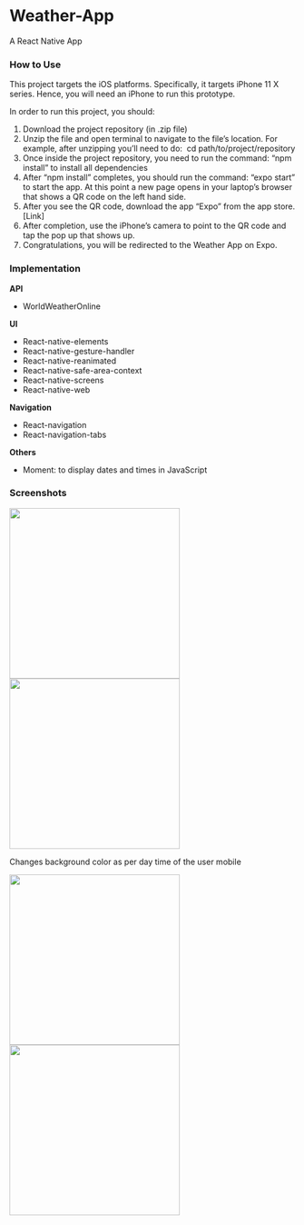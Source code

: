 # Weather-App
A React Native App


### How to Use 

This project targets the iOS platforms. Specifically, it targets iPhone 11 X series. Hence, you will need an iPhone to run this prototype. 
 
In order to run this project, you should: 
1. Download the project repository (in .zip file) 
2. Unzip the file and open terminal to navigate to the file’s location. For example, 
after unzipping you’ll need to do: ​ cd path/to/project/repository 
3. Once inside the project repository, you need to run the command: “​npm install​” 
to install all dependencies 
4. After “npm install” completes, you should run the command: “​expo start​” to start 
the app. At this point a new page opens in your laptop’s browser that shows a 
QR code on the left hand side.  
5. After you see the QR code, download the app “​Expo​” from the app store. [​Link​]  
6. After completion, use the iPhone’s camera to point to the QR code and tap the 
pop up that shows up. 
7. Congratulations, you will be redirected to the Weather App on Expo. 
 
### Implementation

**API**  
- WorldWeatherOnline

**UI**  
- React-native-elements
- React-native-gesture-handler
- React-native-reanimated
- React-native-safe-area-context
- React-native-screens 
- React-native-web 

**Navigation** 
- React-navigation 
- React-navigation-tabs  

**Others**  
- Moment: to display dates and times in JavaScript

### Screenshots
<img src="https://user-images.githubusercontent.com/78612367/153726149-52977a99-5723-4078-be0f-9bf1075e58b6.PNG" width="300px"/>     <img src="https://user-images.githubusercontent.com/78612367/153726166-114e7dc9-c104-49a9-8a4d-697e8cb19a41.PNG" width="300px"/>

Changes background color as per day time of the user mobile

<img src="https://user-images.githubusercontent.com/78612367/153726184-7f4f1fec-710f-4399-bce9-c880fb4d68f7.PNG" width="300px"/>    <img src="https://user-images.githubusercontent.com/78612367/153726415-2e4b276c-9945-4502-85bf-97add6b03774.jpg" width="300px"/>
